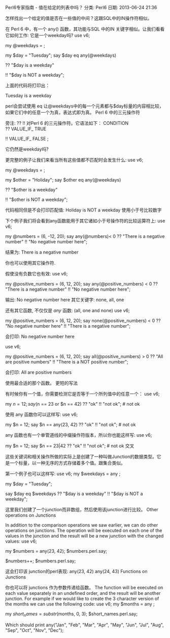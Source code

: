 Perl6专家指南 - 值在给定的列表中吗？
分类: Perl6
日期: 2013-06-24 21:36


怎样找出一个给定的值是否在一些值的中间？这跟SQL中的IN操作符相似。

在 Perl 6  中，有一个 any() 函数，其功能与SQL 中的IN 关键字相似。让我们看看它如何工作: 它是一个weekday吗?
use v6;

my @weekdays = ;

my $day = "Tuesday";
say $day eq any(@weekdays)
   
 ??
 "$day is a weekday"
    
!!
 "$day is NOT a weekday";


上面的代码将打印出：

Tuesday is a weekday



perl会尝试使用 eq 让@weekdays中的每一个元素都与$day标量的内容相比较，如果它们中的任意一个为真，表达式即为真。 Perl 6 中的三元操作符

旁注:  ?? !! 对Perl 6 的三元操作符。它语法如下：
CONDITION   
?? 
   VALUE_IF_
TRUE
    
!!
    VALUE_IF_
FALSE
;
 


 它仍然是weekday吗?

更完整的例子让我们来看当所有这些值都不匹配时会发生什么:
use v6;

my @weekdays = ;

my $other = "Holiday";
say $other eq any(@weekdays)
    
?? 
"$other is a weekday"
   
 !!
 "$other is NOT a weekday";


代码相同但是不会打印匹配值:
Holiday is
 NOT
 a weekday
 使用小于号比较数字

下个例子我们将会看到any函数能用于其它诸如小于号操作符的比较运算符上:
use v6;

my @numbers = (6, -12, 20);
say any(@numbers)< 0 
    ?? "There is a negative number"
    !! "No negative number here";




结果为:
There is a negative number


你也可以使用其它操作符.

假使没有负数它也有效:
use v6;

my @positive_numbers = (6, 12, 20);
say any(@positive_numbers) < 0
    ?? "There is a negative number"
    !! "No negative number here";


输出:
No negative number here
 其它关键字: none, all, one

还有其它函数, 不仅仅是 *any* 函数: (all, one and none)
use v6;

my @positive_numbers = (6, 12, 20);
say none(@positive_numbers) < 0
    ?? "No negative number here"
    !! "There is a negative number";


会打印:
No negative number here

use v6;

my @positive_numbers = (6, 12, 20);
say all(@positive_numbers) > 0
    ?? "All are positive numbers"
    !! "There is a NOT positive number";


会打印:
All are positive numbers


使用最合适的那个函数。  更短的写法

有时候你有一个值，你需要检测它是否等于一个所列值中的任意一个：
use v6;

my $n = 12;
say ($n == 23 or $n == 42) ?? "ok" !! "not ok";  # not ok


使用 any 函数你可以这样写:
use v6;

my $n = 12;
say 
$n == any(23, 42)
 ?? "ok" !! "not ok";  # not ok


any 函数也有一个单管道线的中缀操作符版本，所以你也能这样写:
use v6;

my $n = 12;
say 
$n == 23|42
 ?? "ok" !! "not ok";  # not ok
 交叉

这些关键词和相关操作所做的实际上是创建了一种叫做Junction的数据类型。它是一个标量，以一种无序的方式存储着多个值。跟集合类似。

第一个例子也可以这样写:
use v6;
my $weekdays = any ;

my $day = "Tuesday";

say $day eq $weekdays
    ?? "$day is a weekday"
    !! "$day is NOT a weekday";


这里我们创建了一个junction而非数组，然后使用该junction进行比较。 Other operations on Junctions

In addition to the comparison operations we saw earlier, we can do other operations on junctions. The operation will be executed on each one of the values in the junction and the result will be a new junction with the changed values:
use v6;

my $numbers = any(23, 42);
$numbers.perl.say;

$numbers++;
$numbers.perl.say;


这会打印该 junction的perl表现:
any(23, 42)
any(24, 43)
 Functions on Junctions

你也可以将 junctions 作为参数传递给函数。 The function will be executed on each value separately in an undefined order, and the result will be another junction. For example if we would like to create the 3 character version of the months we can use the following code:
use v6;
my $months = any ;

my $short_names = substr($months, 0, 3);
$short_names.perl.say;


Which should print
any("Jan", "Feb", "Mar", "Apr", "May", "Jun", "Jul", "Aug",  "Sep", "Oct", "Nov", "Dec");
  